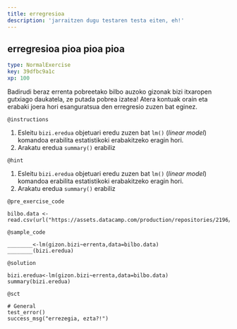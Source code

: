 ```yaml
---
title: erregresioa
description: 'jarraitzen dugu testaren testa eiten, eh!'
---
```


## erregresioa pioa pioa pioa

```yaml
type: NormalExercise
key: 39dfbc9a1c
xp: 100
```

Badirudi beraz errenta pobreetako bilbo auzoko gizonak bizi itxaropen gutxiago daukatela, ze putada pobrea izatea! Atera kontuak orain eta erabaki joera hori esanguratsua den erregresio zuzen bat eginez.

`@instructions`
1. Esleitu `bizi.eredua` objetuari eredu zuzen bat `lm()` (*linear model*) komandoa erabilita estatistikoki erabakitzeko eragin hori.
2. Arakatu eredua `summary()` erabiliz

`@hint`
1. Esleitu `bizi.eredua` objetuari eredu zuzen bat `lm()` (*linear model*) komandoa erabilita estatistikoki erabakitzeko eragin hori.
2. Arakatu eredua `summary()` erabiliz

`@pre_exercise_code`
```{r}
bilbo.data <- read.csv(url("https://assets.datacamp.com/production/repositories/2196/datasets/9dc3ec585e1018a11032ae97a3d6e5f4d0818b8c/bilbo.data.csv"))
```

`@sample_code`
```{r}
________<-lm(gizon.bizi~errenta,data=bilbo.data)
________(bizi.eredua)
```

`@solution`
```{r}
bizi.eredua<-lm(gizon.bizi~errenta,data=bilbo.data)
summary(bizi.eredua)
```

`@sct`
```{r}
# General
test_error()
success_msg("errezegia, ezta?!")
```
